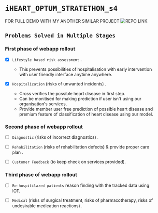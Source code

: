  
# ```iHEART_OPTUM_STRATETHON_s4```

FOR FULL DEMO WITH MY ANOTHER SIMILAR PROJECT 
![REPO LINK](https://github.com/codevshl/Diabetes-Predictor)


 ## ```Problems Solved in Multiple Stages```

### First phase of webapp rollout 
  
  * [x] `Lifestyle based risk assessment` .
     - This prevents possibilities of hospitalisation with early intervention with user friendly interface anytime anywhere.

  * [x] `Hospitalization` (risks of unwanted incidents) . 
     -  Cross verifies the possible heart disease in first step.
       - Can be monitised for making prediction if user isn't using our organisation's services.
       - Provide member user free prediction of possible heart disease and premium feature of classification of heart disease using our model.

### Second phase of webapp rollout
  
  * [ ] `Diagnostic` (risks of incorrect diagnostics) .

  * [ ] `Rehabilitation` (risks of rehabilitation defects) & provide proper care plan .
  
  * [ ] `Customer Feedback` (to keep check on services provided).

### Third phase of webapp rollout

  * [ ] `Re-hospitilazed patients` reason finding with the tracked data using IOT.

  * [ ] `Medical` (risks of surgical treatment, risks of pharmacotherapy, risks of undesirable medication reactions) .

 






